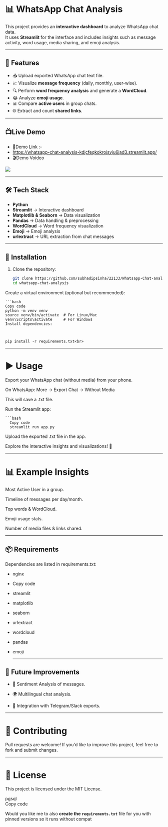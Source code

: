 # 📊 WhatsApp Chat Analysis  

This project provides an **interactive dashboard** to analyze WhatsApp chat data.  
It uses **Streamlit** for the interface and includes insights such as message activity, word usage, media sharing, and emoji analysis.  

---

## 🚀 Features
- 📥 Upload exported WhatsApp chat text file.  
- 📈 Visualize **message frequency** (daily, monthly, user-wise).  
- 🔍 Perform **word frequency analysis** and generate a **WordCloud**.  
- 😂 Analyze **emoji usage**.  
- 📊 Compare **active users** in group chats.  
- 🌐 Extract and count **shared links**.  

---

## 📺Live Demo

- 🔗Demo Link :-
- https://whatsapp-chat-analysis-kdjcfeqkokrojsyju6jad3.streamlit.app/
- 🎬Demo Voideo
<img src="https://github.com/subhadipsinha722133/Whatsapp-Chat-analysis/blob/main/WhatsApp%20Chat%20Analysis%20%20.gif">

---
## 🛠️ Tech Stack
- **Python**  
- **Streamlit** → Interactive dashboard  
- **Matplotlib & Seaborn** → Data visualization  
- **Pandas** → Data handling & preprocessing  
- **WordCloud** → Word frequency visualization  
- **Emoji** → Emoji analysis  
- **urlextract** → URL extraction from chat messages  

---

## 📂 Installation
1. Clone the repository:  
   ```bash
   git clone https://github.com/subhadipsinha722133/Whatsapp-Chat-analysis.git
   cd whatsapp-chat-analysis
Create a virtual environment (optional but recommended):

    ```bash
    Copy code
    python -m venv venv
    source venv/bin/activate  # For Linux/Mac
    venv\Scripts\activate     # For Windows
    Install dependencies:


 
    pip install -r requirements.txt<br>

---
# ▶️ Usage
Export your WhatsApp chat (without media) from your phone.<br>

On WhatsApp: More → Export Chat → Without Media<br>

This will save a .txt file.<br>

Run the Streamlit app:<br>

    ```bash
      Copy code
      streamlit run app.py
Upload the exported .txt file in the app.<br>

Explore the interactive insights and visualizations! 🎉

---

# 📊 Example Insights
Most Active User in a group.

Timeline of messages per day/month.<br>

Top words & WordCloud.<br>

Emoji usage stats.<br>

Number of media files & links shared.<br>

---
## 📦 Requirements
Dependencies are listed in requirements.txt:

- nginx
- Copy code
- streamlit
- matplotlib
- seaborn
- urlextract
- wordcloud
- pandas
- emoji

  ---
  
## 📌 Future Improvements
- 🔔 Sentiment Analysis of messages.

- 🌍 Multilingual chat analysis.

- 📱 Integration with Telegram/Slack exports.

---
# 🤝 Contributing
Pull requests are welcome! If you'd like to improve this project, feel free to fork and submit changes.

---
# 📜 License
This project is licensed under the MIT License.

pgsql <br>
Copy code<br>

Would you like me to also **create the `requirements.txt`** file for you with pinned versions so it runs without compat
